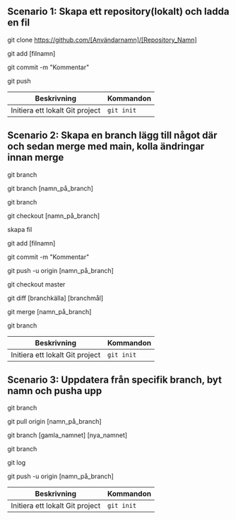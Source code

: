 ## Scenario 1: Skapa ett repository(lokalt) och ladda en fil

git clone https://github.com/[Användarnamn]/[Repository_Namn]

git add [filnamn]

git commit -m "Kommentar"

git push

Beskrivning | Kommandon
----------- | ---------
Initiera ett lokalt Git project | ``git init``

## Scenario 2: Skapa en branch lägg till något där och sedan merge med main, kolla ändringar innan merge

git branch

git branch [namn_på_branch]

git branch

git checkout [namn_på_branch]

skapa fil

git add [filnamn]

git commit -m "Kommentar"

git push -u origin [namn_på_branch]

git checkout master

git diff [branchkälla] [branchmål]

git merge [namn_på_branch]

git branch



Beskrivning | Kommandon
----------- | ---------
Initiera ett lokalt Git project | ``git init``


## Scenario 3: Uppdatera från specifik branch, byt namn och pusha upp

git branch

git pull origin [namn_på_branch]

git branch [gamla_namnet] [nya_namnet]

git branch

git log

git push -u origin [namn_på_branch]

Beskrivning | Kommandon
----------- | ---------
Initiera ett lokalt Git project | ``git init``

